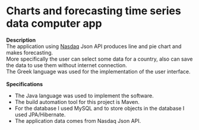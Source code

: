 # Charts and forecasting time series data computer app
**Description**\
The application using [Nasdaq](https://www.nasdaq.com/) Json API produces line and pie chart and makes forecasting.\
More specifically the user can select some data  for a country, also can save the data to use them without internet connection.\
The Greek language was used for the implementation of the user interface.\
\
**Specifications**
* The Java language was used to implement the software.
* The build automation tool for this project is Maven.
* For the database I used MySQL and to store objects in the database I used JPA/Hibernate.
* The application data comes from Nasdaq Json API.
